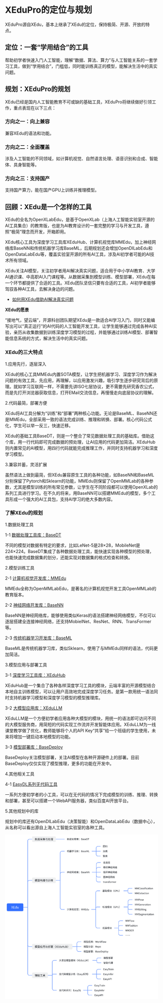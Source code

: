 # XEduPro的定位与规划

XEduPro源自XEdu，基本上继承了XEdu的定位，保持极简、开源、开放的特点。

## 定位：一套“学用结合”的工具

帮助初学者快速入门人工智能，理解“数据、算法、算力”与人工智能关系的一套学习工具，做到“学用结合”，门槛低，同时能训练真正的模型，能解决生活中的真实问题。

## 规划：XEduPro的规划

XEdu已经是国内人工智能教育不可或缺的基础工具，XEduPro将继续做好引领工作，重点表现在以下三点：

### 方向之一：向上兼容

兼容XEdu的语法和功能。

### 方向之二：全面覆盖

涉及人工智能的不同领域，如计算机视觉、自然语言处理、语音识别和合成、智能体、具身智能等。

### 方向之三：支持国产

支持国产算力，能在国产GPU上训练并推理模型。


## 回顾：XEdu是一个怎样的工具

XEdu的全名为OpenXLabEdu，是基于OpenXLab（上海人工智能实验室开源的AI工具集合）的教育版，也是为AI教育设计的一套完整的学习与开发工具，遵照“极简”理念而开发，开箱即用。

XEdu核心工具为深度学习工具库XEduHub、计算机视觉库MMEdu，加上神经网络库BaseNN和传统机器学习库BaseML，后期规划还会增加OpenDILabEdu和OpenDataLabEdu等，覆盖实验室开源的所有AI工具，涉及AI初学者可能的AI技术所有领域。

XEdu关注AI模型，关注初学者用AI解决真实问题，适合用于中小学AI教育、大学AI通识课、中高职AI入门课程等。从数据采集到模型训练、模型部署，XEdu在每一个环节都提供了合适的工具。XEdu团队坚信只要有合适的工具，AI初学者能够驾驭各种AI工具，去解决身边的问题。

- [如何用XEdu借助AI解决真实问题](../how_to_use/introduction.html)

**XEdu的愿景**

“接地气，望云端”，开源科创团队期望XEdu是一款适合AI学习入门，同时又能编写出可以“真正运行”的AI代码的人工智能开发工具，让学生能够通过完成各种AI实验，亲历从收集数据到训练深度学习模型的过程，并能够通过训练AI模型、部署智能信息系统的方式，解决生活中的真实问题。

### XEdu的三大特点

1.应用先行，逐层深入

XEdu的核心工具MMEdu内置SOTA模型，让学生把机器学习、深度学习作为解决问题的有效工具，先应用，再理解，以应用激发兴趣，吸引学生逐步研究背后的原理。就如学习互联网一样，不需要先讲ISO七层协议，更不需要先研究香农公式，而是先打开浏览器获取信息，打开EMail交流信息，再慢慢走向底层协议的理解。

2.代码最简，部署方便

XEdu将AI工具分解为“训练”和“部署”两种核心功能。无论是BaseML、BaseNN还是MMEdu，全部采用一致的语法完成训练、推理和转换、部署。核心代码公式化，学生可以举一反三，快速迁移。

XEdu的基础工具BaseDT，则是一个整合了常见数据处理工具的基础库。借助这个库，用一行代码即可完成数据的预处理，让AI应用的代码更加简洁。XEduHub则内置常见的AI模型，用四行代码就能完成推理工作，并同时支持机器学习和深度学习模型。

3.兼容并蓄，灵活扩展

虽然语法上做到最简，但XEdu兼容原生工具的各种功能，如BaseNN和BaseML分别保留了Pytorch和Sklearn的功能，MMEdu则保留了OpenMMLab的各种参数，尤其是模型训练的所有常见参数，让学生在不同阶段都可以使用OpenXLab的系列工具进行学习。在不久的将来，用BaseNN可以搭建MMEdu的模型，多个工具形成一个强大的AI工具包，支持AI学习的绝大多数内容。

### 了解XEdu的规划

1.数据处理工具

1-1 [数据处理工具库：BaseDT](https://xedu.readthedocs.io/zh-cn/master/basedt.html)

不同的模型对数据有特定的要求，比如LeNet-5是28×28，MobileNet是224×224。BaseDT集成了各种数据处理工具，能快速实现各种模型的预处理，也能快速完成数据集的划分，还能实现对数据集的格式检查和转换。

2.模型训练工具

2-1 [计算机视觉开发库：MMEdu](https://xedu.readthedocs.io/zh-cn/master/mmedu.html)

MMEdu全称为OpenMMLabEdu，是著名的计算机视觉开发工具OpenMMLab的教育版本。 

2-2 [神经网络开发库：BaseNN](https://xedu.readthedocs.io/zh-cn/master/basenn.html)

BaseNN是神经网络库，能够使用类似Keras的语法搭建神经网络模型，不仅可以逐层搭建全连接神经网络，还支持MobielNet、ResNet、RNN、TransFormer等。

2-3 [传统机器学习开发库：BaseML](https://xedu.readthedocs.io/zh-cn/master/baseml.html)

BaseML是传统机器学习库，类似Sklearn，使用了与MMEdu同样的语法，代码更加简洁。

3.模型应用与部署工具

3-1 [深度学习工具库：XEduHub](https://xedu.readthedocs.io/zh-cn/master/xedu_hub.html)

XEduHub是一个集合了各种各样深度学习工具的模块，云端丰富的开源模型结合本地自主训练模型，可以让用户高效地完成深度学习任务。是第一款用统一语法同时支持机器学习模型和深度学习模型的模型推理库。

3-2 [大模型应用库：XEduLLM](https://xedu.readthedocs.io/zh-cn/master/xedu_llm.html)

XEduLLM是一个方便初学者应用各种大模型的模块，用统一的语法即可访问不同的大模型服务商，用简短的代码实现工作流并开发智能体应用。XEduLLM为一线课堂教学做了优化，教师能够将个人的API Key“共享”给一个班级的学生使用，未来将增加一键启动本地模型的功能。


3-3 [模型部署库：BaseDeploy](https://xedu.readthedocs.io/zh-cn/master/basedeploy.html)

BaseDeploy关注模型部署，关注AI模型在各种开源硬件上的部署。目前BaseDeploy仅仅实现了模型推理，更多的功能在开发中。

4.其他相关工具

4-1 [EasyDL系列无代码工具](https://xedu.readthedocs.io/zh-cn/master/easydl.html)

一系列方便初学者的小工具，可以在无代码的情况下完成模型的训练、推理、转换和部署，甚至可以搭建一个WebAPI服务器，类似百度AI开放平台。

5.其他规划中的库

规划中的库还有OpenDILabEdu（决策智能）和OpenDataLabEdu（数据中心），从名称可以看出源自上海人工智能实验室的各种工具。

![规划](../images/about/xedu_plan.png)

